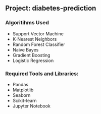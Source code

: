 ## Project: diabetes-prediction


### Algoritihms Used

* Support Vector Machine
* K-Nearest Neighbors
* Random Forest Classifier
* Naive Bayes
* Gradient Boosting
* Logistic Regression

### Required Tools and Libraries:
* Pandas
* Matplotlib
* Seaborn
* Scikit-learn
* Jupyter Notebook
